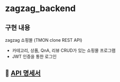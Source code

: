 # zagzag_backend 
## 구현 내용  

zagzag 쇼핑몰 (TMON clone REST API)
- 카테고리, 상품, QnA, 리뷰 CRUD가 있는 쇼핑몰 프로그램
- JWT 인증을 통한 로그인

## 📃 [API 명세서](https://github.com/hansol911/zagzag_backend/wiki/%F0%9F%93%83-API-%EB%AA%85%EC%84%B8%EC%84%9C)
